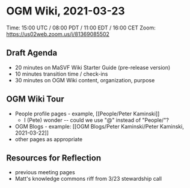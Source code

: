 # OGM Wiki, 2021-03-23
Time: 15:00 UTC / 08:00 PDT / 11:00 EDT / 16:00 CET
Zoom: https://us02web.zoom.us/j/81369085502

## Draft Agenda

* 20 minutes on MaSVF Wiki Starter Guide (pre-release version)
* 10 minutes transition time / check-ins
* 30 minutes on OGM Wiki content, organization, purpose

## OGM Wiki Tour

- People profile pages - example, [[People/Peter Kaminski]]
	- I (Pete) wonder -- could we use "@" instead of "People/"?
- OGM Blogs - example: [[OGM Blogs/Peter Kaminski/Peter Kaminski, 2021-03-22]]
- other pages as appropriate

## Resources for Reflection

- previous meeting pages
- Matt's knowledge commons riff from 3/23 stewardship call

